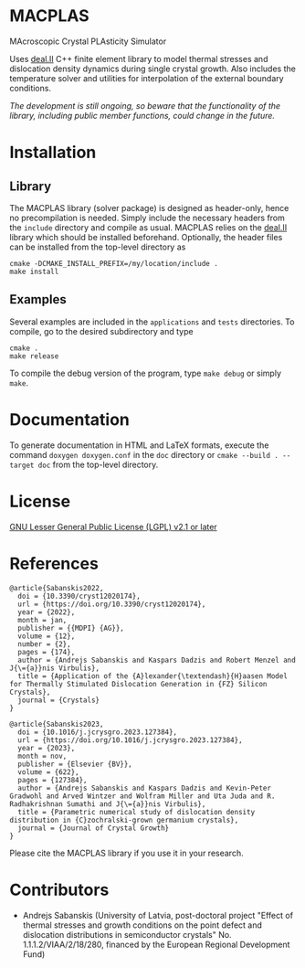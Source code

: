 # MACPLAS
MAcroscopic Crystal PLAsticity Simulator

Uses [deal.II](https://www.dealii.org/) C++ finite element library to model thermal stresses and dislocation density dynamics during single crystal growth.
Also includes the temperature solver and utilities for interpolation of the external boundary conditions.

*The development is still ongoing, so beware that the functionality of the library, including public member functions, could change in the future.*

# Installation
## Library
The MACPLAS library (solver package) is designed as header-only, hence no precompilation is needed. Simply include the necessary headers from the ```include``` directory and compile as usual. MACPLAS relies on the [deal.II](https://www.dealii.org/) library which should be installed beforehand.
Optionally, the header files can be installed from the top-level directory as
```
cmake -DCMAKE_INSTALL_PREFIX=/my/location/include .
make install
```

## Examples
Several examples are included in the ```applications``` and ```tests``` directories. To compile, go to the desired subdirectory and type
```
cmake .
make release
```
To compile the debug version of the program, type ```make debug``` or simply ```make```.


# Documentation
To generate documentation in HTML and LaTeX formats, execute the command ```doxygen doxygen.conf``` in the ```doc``` directory or ```cmake --build . --target doc``` from the top-level directory.


# License
[GNU Lesser General Public License (LGPL) v2.1 or later](LICENSE)


# References
```
@article{Sabanskis2022,
  doi = {10.3390/cryst12020174},
  url = {https://doi.org/10.3390/cryst12020174},
  year = {2022},
  month = jan,
  publisher = {{MDPI} {AG}},
  volume = {12},
  number = {2},
  pages = {174},
  author = {Andrejs Sabanskis and Kaspars Dadzis and Robert Menzel and J{\={a}}nis Virbulis},
  title = {Application of the {A}lexander{\textendash}{H}aasen Model for Thermally Stimulated Dislocation Generation in {FZ} Silicon Crystals},
  journal = {Crystals}
}

@article{Sabanskis2023,
  doi = {10.1016/j.jcrysgro.2023.127384},
  url = {https://doi.org/10.1016/j.jcrysgro.2023.127384},
  year = {2023},
  month = nov,
  publisher = {Elsevier {BV}},
  volume = {622},
  pages = {127384},
  author = {Andrejs Sabanskis and Kaspars Dadzis and Kevin-Peter Gradwohl and Arved Wintzer and Wolfram Miller and Uta Juda and R. Radhakrishnan Sumathi and J{\={a}}nis Virbulis},
  title = {Parametric numerical study of dislocation density distribution in {C}zochralski-grown germanium crystals},
  journal = {Journal of Crystal Growth}
}
```
Please cite the MACPLAS library if you use it in your research.


# Contributors
 - Andrejs Sabanskis (University of Latvia, post-doctoral project "Effect of thermal stresses and growth conditions on the point defect and dislocation distributions in semiconductor crystals" No. 1.1.1.2/VIAA/2/18/280, financed by the European Regional Development Fund)
